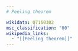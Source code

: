```yaml
---
# Peeling theorem

wikidata: Q7160302
msc_classification: "00"
wikipedia_links:
  - "[[Peeling theorem]]"
---
```

